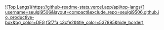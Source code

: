 [![Top Langs](https://github-readme-stats.vercel.app/api/top-langs/?username=seulgi9506&layout=compact&exclude_repo=seulgi9506.github.io, productive-box&bg_color=DEG,f5f7fa,c3cfe2&title_color=537895&hide_border)](https://github.com/seulgi9506/seulgi9506)
